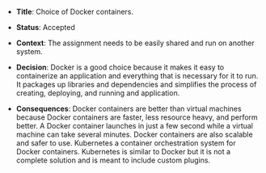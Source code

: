 * **Title**: Choice of Docker containers.

* **Status**: Accepted

* **Context**: The assignment needs to be easily shared and run on another system.

* **Decision**: Docker is a good choice because it makes it easy to containerize an application and everything that is necessary for it to run. It packages up libraries and dependencies and simplifies the process of creating, deploying, and running and application.

* **Consequences**: Docker containers are better than virtual machines because Docker containers are faster, less resource heavy, and perform better. A Docker container launches in just a few second while a virtual machine can take several minutes. Docker containers are also scalable and safer to use. Kubernetes a container orchestration system for Docker containers. Kubernetes is similar to Docker but it is not a complete solution and is meant to include custom plugins. 
